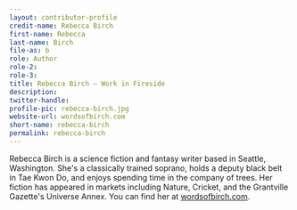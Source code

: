 ```yaml
---
layout: contributor-profile
credit-name: Rebecca Birch
first-name: Rebecca
last-name: Birch
file-as: b
role: Author
role-2:
role-3:
title: Rebecca Birch — Work in Fireside
description:
twitter-handle:
profile-pic: rebecca-birch.jpg
website-url: wordsofbirch.com
short-name: rebecca-birch
permalink: rebecca-birch
---
```

Rebecca Birch is a science fiction and fantasy writer based in Seattle, Washington. She's a classically trained soprano, holds a deputy black belt in Tae Kwon Do, and enjoys spending time in the company of trees. Her fiction has appeared in markets including Nature, Cricket, and the Grantville Gazette's Universe Annex. You can find her at [wordsofbirch.com](http://www.wordsofbirch.com).
